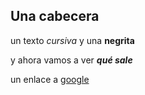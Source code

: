 ## Una cabecera

un texto *cursiva* y una **negrita**

y ahora vamos a ver ***qué sale***


un enlace a [google](http://www.google.com)

